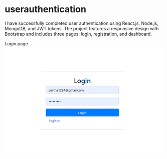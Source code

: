 # userauthentication

I have successfully completed user authentication using React.js, Node.js, MongoDB, and JWT tokens. The project features a responsive design with Bootstrap and includes three pages: login, registration, and dashboard.

Login page
![image alt](https://github.com/Prakashshelby/userauthentication/blob/8088bdd50e21b0b16e311fd93dc9d61a827feb8a/LogIn_Page.png)
